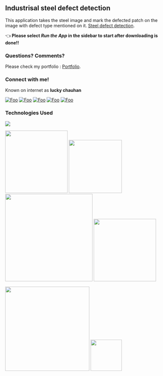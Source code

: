 ## Industrisal steel defect detection

This application takes the steel image and mark the defected patch on the image with defect type mentioned on it. [Steel defect detection](https://github.com/luckyRajputana/Steel-Defect-Detection).


👈 **Please select _Run the App_ in the sidebar to start after downloading is done!!**

### Questions? Comments?

Please check my portfolio :  [Portfolio](https://luckyportfolio.herokuapp.com/portfolio/).

### Connect with me!
Known on internet as **lucky chauhan**

[![Foo](https://img.icons8.com/bubbles/100/000000/linkedin.png)](www.linkedin.com/in/luckychauhan14994)
[![Foo](https://img.icons8.com/bubbles/100/000000/github.png)](https://github.com/luckyRajputana?tab=repositories)
[![Foo](https://img.icons8.com/bubbles/100/000000/twitter.png)](https://twitter.com/LUCKYCH63212573)
[![Foo](https://img.icons8.com/bubbles/100/000000/facebook.png)](https://www.facebook.com/luck.chauhan)
[![Foo](https://img.icons8.com/bubbles/100/000000/instagram-new.png)](https://www.instagram.com/Luck_Chauhan14/)



### Technologies Used

![](https://forthebadge.com/images/badges/made-with-python.svg)

[<img target="_blank" src="https://keras.io/img/logo.png" width=200>](https://keras.io/) [<img target="_blank" src="https://flask.palletsprojects.com/en/1.1.x/_images/flask-logo.png" width=170>](https://flask.palletsprojects.com/en/1.1.x/) [<img target="_blank" src="https://number1.co.za/wp-content/uploads/2017/10/gunicorn_logo-300x85.png" width=280>](https://gunicorn.org) [<img target="_blank" src="https://www.kindpng.com/picc/b/301/3012484.png" width=200>](https://aws.amazon.com/s3/) 

[<img target="_blank" src="https://sentry-brand.storage.googleapis.com/sentry-logo-black.png" width=270>](https://www.sentry.io/) [<img target="_blank" src="https://openjsf.org/wp-content/uploads/sites/84/2019/10/jquery-logo-vertical_large_square.png" width=100>](https://jquery.com/)

